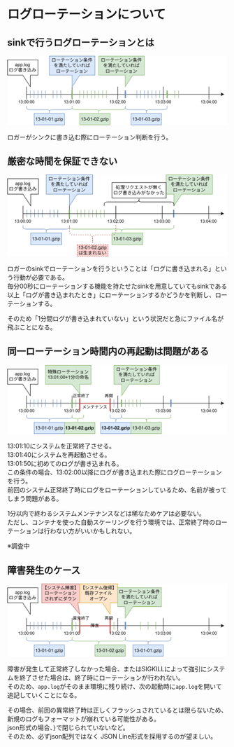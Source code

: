 # ログローテーションについて

## sinkで行うログローテーションとは

![sinkローテーションの原則](./specific_img/specific-rotation1.drawio.svg)

ロガーがシンクに書き込む際にローテーション判断を行う。

## 厳密な時間を保証できない

![厳密な時間管理](./specific_img/specific-rotation2.drawio.svg)

ロガーのsinkでローテーションを行うということは「ログに書き込まれる」という行動が必要である。  
毎分00秒にローテーションする機能を持たせたsinkを用意していてもsinkである以上「ログが書き込まれたとき」にローテーションするかどうかを判断し、ローテーションする。

そのため「1分間ログが書き込まれていない」という状況だと急にファイル名が飛ぶことになる。

## 同一ローテーション時間内の再起動は問題がある

![同一ローテーション時間](./specific_img/specific-rotation3.drawio.svg)

13:01:10にシステムを正常終了させる。  
13:01:40にシステムを再起動させる。  
13:01:50に初めてのログが書き込まれる。  
この条件の場合、13:02:00以降にログが書き込まれた際にログローテーションを行う。  
前回のシステム正常終了時にログをローテーションしているため、名前が被ってしまう問題がある。

1分以内で終わるシステムメンテナンスなどは稀なためケアは必要ない。  
ただし、コンテナを使った自動スケーリングを行う環境では、正常終了時のローテーションは行わない方がいいかもしれない。

※調査中

## 障害発生のケース

![障害発生ケース](./specific_img/specific-rotation4.drawio.svg)

障害が発生して正常終了しなかった場合、またはSIGKILLによって強引にシステムを終了させた場合は、終了時にローテーションが行われない。  
そのため、`app.log`がそのまま環境に残り続け、次の起動時に`app.log`を開いて追記していくことになる。

その場合、前回の異常終了時は正しくフラッシュされているとは限らないため、新規のログもフォーマットが崩れている可能性がある。  
json形式の場合、`}`で閉じられていないなど。  
そのため、必ずjson配列ではなく JSON Line形式を採用するのが望ましい。
